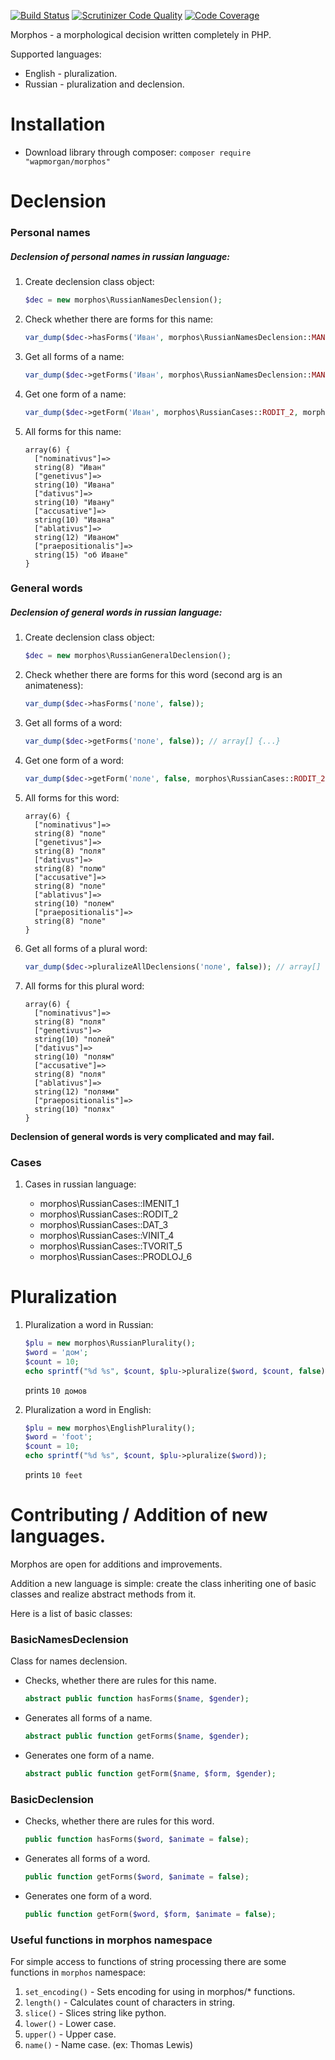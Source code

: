 [![Build Status](https://travis-ci.org/wapmorgan/Morphos.svg)](https://travis-ci.org/wapmorgan/Morphos)
[![Scrutinizer Code Quality](https://scrutinizer-ci.com/g/wapmorgan/Morphos/badges/quality-score.png?b=master)](https://scrutinizer-ci.com/g/wapmorgan/Morphos/?branch=master)
[![Code Coverage](https://scrutinizer-ci.com/g/wapmorgan/Morphos/badges/coverage.png?b=master)](https://scrutinizer-ci.com/g/wapmorgan/Morphos/?branch=master)

Morphos - a morphological decision written completely in PHP.

Supported languages:

* English - pluralization.
* Russian - pluralization and declension.

# Installation

* Download library through composer:
    `composer require "wapmorgan/morphos"`

# Declension
### Personal names

##### Declension of personal names in russian language:

1. Create declension class object:
    ```php
    $dec = new morphos\RussianNamesDeclension();
    ```

2. Check whether there are forms for this name:
    ```php
    var_dump($dec->hasForms('Иван', morphos\RussianNamesDeclension::MAN)); // true
    ```

3. Get all forms of a name:
    ```php
    var_dump($dec->getForms('Иван', morphos\RussianNamesDeclension::MAN)); // array[] {...}
    ```

4. Get one form of a name:
    ```php
    var_dump($dec->getForm('Иван', morphos\RussianCases::RODIT_2, morphos\RussianNamesDeclension::MAN)); // Ивана
    ```

5. All forms for this name:
    ```
    array(6) {
      ["nominativus"]=>
      string(8) "Иван"
      ["genetivus"]=>
      string(10) "Ивана"
      ["dativus"]=>
      string(10) "Ивану"
      ["accusative"]=>
      string(10) "Ивана"
      ["ablativus"]=>
      string(12) "Иваном"
      ["praepositionalis"]=>
      string(15) "об Иване"
    }
    ```

### General words

##### Declension of general words in russian language:

1. Create declension class object:
    ```php
    $dec = new morphos\RussianGeneralDeclension();
    ```
    
2. Check whether there are forms for this word (second arg is an animateness):
    ```php
    var_dump($dec->hasForms('поле', false));
    ```
    
3. Get all forms of a word:
    ```php
    var_dump($dec->getForms('поле', false)); // array[] {...}
    ```

4. Get one form of a word:
    ```php
    var_dump($dec->getForm('поле', false, morphos\RussianCases::RODIT_2)); // поля
    ```
    
5. All forms for this word:
    ```
    array(6) {
      ["nominativus"]=>
      string(8) "поле"
      ["genetivus"]=>
      string(8) "поля"
      ["dativus"]=>
      string(8) "полю"
      ["accusative"]=>
      string(8) "поле"
      ["ablativus"]=>
      string(10) "полем"
      ["praepositionalis"]=>
      string(8) "поле"
    }
    ```
    
6. Get all forms of a plural word:
    ```php
    var_dump($dec->pluralizeAllDeclensions('поле', false)); // array[] {...}
    ```
    
7. All forms for this plural word:
    ```
    array(6) {
      ["nominativus"]=>
      string(8) "поля"
      ["genetivus"]=>
      string(10) "полей"
      ["dativus"]=>
      string(10) "полям"
      ["accusative"]=>
      string(8) "поля"
      ["ablativus"]=>
      string(12) "полями"
      ["praepositionalis"]=>
      string(10) "полях"
    }
    ```

**Declension of general words is very complicated and may fail.**

### Cases

1. Cases in russian language:

    * morphos\RussianCases::IMENIT_1
    * morphos\RussianCases::RODIT_2
    * morphos\RussianCases::DAT_3
    * morphos\RussianCases::VINIT_4
    * morphos\RussianCases::TVORIT_5
    * morphos\RussianCases::PRODLOJ_6


# Pluralization

1. Pluralization a word in Russian:
    ```php
    $plu = new morphos\RussianPlurality();
    $word = 'дом';
    $count = 10;
    echo sprintf("%d %s", $count, $plu->pluralize($word, $count, false)); // last argument - animateness
    ```
    prints `10 домов`

2. Pluralization a word in English:
    ```php
    $plu = new morphos\EnglishPlurality();
    $word = 'foot';
    $count = 10;
    echo sprintf("%d %s", $count, $plu->pluralize($word));
    ```
    prints `10 feet`

# Contributing / Addition of new languages.

Morphos are open for additions and improvements.

Addition a new language is simple: create the class inheriting one of basic classes and realize abstract methods from it.

Here is a list of basic classes:

### BasicNamesDeclension
Class for names declension.

* Checks, whether there are rules for this name.
  ```php
  abstract public function hasForms($name, $gender);
  ```

* Generates all forms of a name.
  ```php
  abstract public function getForms($name, $gender);
  ```

* Generates one form of a name.
  ```php
  abstract public function getForm($name, $form, $gender);
  ```

### BasicDeclension

* Checks, whether there are rules for this word.
  ```php
  public function hasForms($word, $animate = false);
  ```

* Generates all forms of a word.
  ```php
  public function getForms($word, $animate = false);
  ```

* Generates one form of a word.
  ```php
  public function getForm($word, $form, $animate = false);
  ```

### Useful functions in morphos namespace

For simple access to functions of string processing there are some functions in `morphos` namespace:

1. `set_encoding()` - Sets encoding for using in morphos/* functions.
2. `length()` - Calculates count of characters in string.
3. `slice()` - Slices string like python.
4. `lower()` - Lower case.
5. `upper()` - Upper case.
6. `name()` - Name case. (ex: Thomas Lewis)
